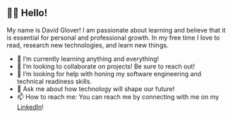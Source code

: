 ## 👋🏽 Hello! 

My name is David Glover! I am passionate about learning and believe that it is essential for personal and professional growth. In my free time I love to read, research new technologies, and learn new things.


- 🌱 I’m currently learning anything and everything!
- 👯 I’m looking to collaborate on projects! Be sure to reach out!
- 🤔 I’m looking for help with honing my software engineering and technical readiness skills.
- 💬 Ask me about how technology will shape our future!
- 📫 How to reach me: You can reach me by connecting with me on my [LinkedIn](https://www.linkedin.com/in/david-glover-jr/)! 


<br />





